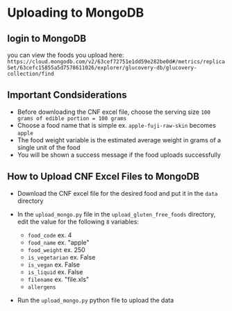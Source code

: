# Uploading to MongoDB

## login to MongoDB
you can view the foods you upload here: `https://cloud.mongodb.com/v2/63cef72751e1dd59e282be0d#/metrics/replicaSet/63cefc15855a5d7578611026/explorer/glucovery-db/glucovery-collection/find`

## Important Condsiderations
- Before downloading the CNF excel file, choose the serving size `100 grams of edible portion = 100 grams`
- Choose a food name that is simple ex. `apple-fuji-raw-skin` becomes `apple`
- The food weight variable is the estimated average weight in grams of a single unit of the food
- You will be shown a success message if the food uploads successfully
## How to Upload CNF Excel Files to MongoDB
- Download the CNF excel file for the desired food and put it in the `data` directory
- In the `upload_mongo.py` file in the `upload_gluten_free_foods` directory, edit the value for the following  `8` variables:

    - `food_code` ex. 4
    - `food_name` ex. "apple"
    - `food_weight` ex. 250
    - `is_vegetarian` ex. False
    - `is_vegan` ex. False
    - `is_liquid` ex. False
    - `filename` ex. "file.xls"
    - `allergens` 
- Run the `upload_mongo.py` python file to upload the data
